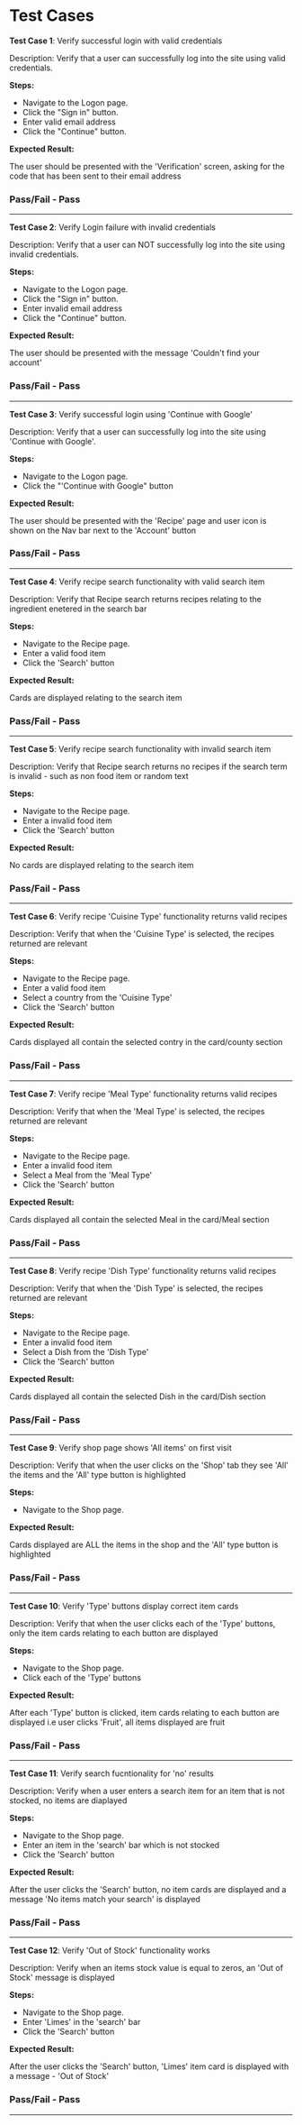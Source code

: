 # Test Cases

**Test Case 1**: Verify successful login with valid credentials

Description: Verify that a user can successfully log into the site using valid credentials.

**Steps:**

* Navigate to the Logon page.
* Click the "Sign in" button.
* Enter valid email address
* Click the "Continue" button.

**Expected Result:**

The user should be presented with the 'Verification' screen, asking for the code that has been sent to their email address

### Pass/Fail - **Pass**

---

**Test Case 2**: Verify Login failure with invalid credentials

Description: Verify that a user can NOT successfully log into the site using invalid credentials.

**Steps:**

* Navigate to the Logon page.
* Click the "Sign in" button.
* Enter invalid email address
* Click the "Continue" button.

**Expected Result:**

The user should be presented with the message 'Couldn't find your account'

### Pass/Fail - **Pass**

---

**Test Case 3**: Verify successful login using 'Continue with Google'

Description: Verify that a user can successfully log into the site using 'Continue with Google'.

**Steps:**

* Navigate to the Logon page.
* Click the "'Continue with Google" button


**Expected Result:**

The user should be presented with the 'Recipe' page and user icon is shown on the Nav bar next to the 'Account' button

### Pass/Fail - **Pass**

---

**Test Case 4**: Verify recipe search functionality with valid search item

Description: Verify that Recipe search returns recipes relating to the ingredient enetered in the search bar

**Steps:**

* Navigate to the Recipe page.
* Enter a valid food item
* Click the 'Search' button

**Expected Result:**

Cards are displayed relating to the search item

### Pass/Fail - **Pass**

---

**Test Case 5**: Verify recipe search functionality with invalid search item

Description: Verify that Recipe search returns no recipes if the search term is invalid - such as non food item or random text

**Steps:**

* Navigate to the Recipe page.
* Enter a invalid food item
* Click the 'Search' button

**Expected Result:**

No cards are displayed relating to the search item

### Pass/Fail - **Pass**

---

**Test Case 6**: Verify recipe 'Cuisine Type' functionality returns valid recipes

Description: Verify that when the 'Cuisine Type' is selected, the recipes returned are relevant

**Steps:**

* Navigate to the Recipe page.
* Enter a valid food item
* Select a country from the 'Cuisine Type'
* Click the 'Search' button

**Expected Result:**

Cards displayed all contain the selected contry in the card/county section

### Pass/Fail - **Pass**

---

**Test Case 7**: Verify recipe 'Meal Type' functionality returns valid recipes

Description: Verify that when the 'Meal Type' is selected, the recipes returned are relevant

**Steps:**

* Navigate to the Recipe page.
* Enter a invalid food item
* Select a Meal from the 'Meal Type'
* Click the 'Search' button

**Expected Result:**

Cards displayed all contain the selected Meal in the card/Meal section

### Pass/Fail - **Pass**

---

**Test Case 8**: Verify recipe 'Dish Type' functionality returns valid recipes

Description: Verify that when the 'Dish Type' is selected, the recipes returned are relevant

**Steps:**

* Navigate to the Recipe page.
* Enter a invalid food item
* Select a Dish from the 'Dish Type'
* Click the 'Search' button

**Expected Result:**

Cards displayed all contain the selected Dish in the card/Dish section

### Pass/Fail - **Pass**

---

**Test Case 9**: Verify shop page shows 'All items' on first visit

Description: Verify that when the user clicks on the 'Shop' tab they see 'All' the items and the 'All' type button is highlighted

**Steps:**

* Navigate to the Shop page.

**Expected Result:**

Cards displayed are ALL the items in the shop and the 'All' type button is highlighted

### Pass/Fail - **Pass**

---

**Test Case 10**: Verify 'Type' buttons display correct item cards

Description: Verify that when the user clicks each of the 'Type' buttons, only the item cards relating to each button are displayed

**Steps:**

* Navigate to the Shop page.
* Click each of the 'Type' buttons

**Expected Result:**

After each 'Type' button is clicked, item cards relating to each button are displayed i.e user clicks 'Fruit', all items displayed are fruit

### Pass/Fail - **Pass**

---

**Test Case 11**: Verify search fucntionality for 'no' results

Description: Verify when a user enters a search item for an item that is not stocked, no items are diaplayed

**Steps:**

* Navigate to the Shop page.
* Enter an item in the 'search' bar which is not stocked
* Click the 'Search' button

**Expected Result:**

After the user clicks the 'Search' button, no item cards are displayed and a message 'No items match your search' is displayed

### Pass/Fail - **Pass**

---

**Test Case 12**: Verify 'Out of Stock' functionality works

Description: Verify when an items stock value is equal to zeros, an 'Out of Stock' message is displayed

**Steps:**

* Navigate to the Shop page.
* Enter 'Limes' in the 'search' bar
* Click the 'Search' button

**Expected Result:**

After the user clicks the 'Search' button, 'Limes' item card is displayed with a message - 'Out of Stock'

### Pass/Fail - **Pass**

---